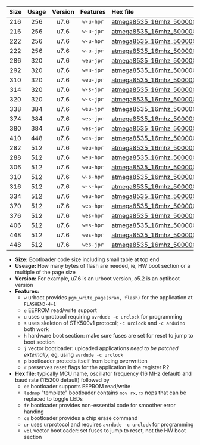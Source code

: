 |Size|Usage|Version|Features|Hex file|
|:-:|:-:|:-:|:-:|:--|
|216|256|u7.6|`w-u-hpr`|[atmega8535_16mhz_500000bps_ur.hex](https://raw.githubusercontent.com/stefanrueger/urboot/main//atmega8535_16mhz_500000bps_ur.hex)|
|216|256|u7.6|`w-u-jpr`|[atmega8535_16mhz_500000bps_ur_vbl.hex](https://raw.githubusercontent.com/stefanrueger/urboot/main//atmega8535_16mhz_500000bps_ur_vbl.hex)|
|222|256|u7.6|`w-u-hpr`|[atmega8535_16mhz_500000bps_lednop_ur.hex](https://raw.githubusercontent.com/stefanrueger/urboot/main//atmega8535_16mhz_500000bps_lednop_ur.hex)|
|222|256|u7.6|`w-u-jpr`|[atmega8535_16mhz_500000bps_lednop_ur_vbl.hex](https://raw.githubusercontent.com/stefanrueger/urboot/main//atmega8535_16mhz_500000bps_lednop_ur_vbl.hex)|
|286|320|u7.6|`weu-jpr`|[atmega8535_16mhz_500000bps_ee_ur_vbl.hex](https://raw.githubusercontent.com/stefanrueger/urboot/main//atmega8535_16mhz_500000bps_ee_ur_vbl.hex)|
|292|320|u7.6|`weu-jpr`|[atmega8535_16mhz_500000bps_ee_lednop_ur_vbl.hex](https://raw.githubusercontent.com/stefanrueger/urboot/main//atmega8535_16mhz_500000bps_ee_lednop_ur_vbl.hex)|
|310|320|u7.6|`weu-jpr`|[atmega8535_16mhz_500000bps_ee_lednop_fr_ur_vbl.hex](https://raw.githubusercontent.com/stefanrueger/urboot/main//atmega8535_16mhz_500000bps_ee_lednop_fr_ur_vbl.hex)|
|314|320|u7.6|`w-s-jpr`|[atmega8535_16mhz_500000bps_vbl.hex](https://raw.githubusercontent.com/stefanrueger/urboot/main//atmega8535_16mhz_500000bps_vbl.hex)|
|320|320|u7.6|`w-s-jpr`|[atmega8535_16mhz_500000bps_lednop_vbl.hex](https://raw.githubusercontent.com/stefanrueger/urboot/main//atmega8535_16mhz_500000bps_lednop_vbl.hex)|
|338|384|u7.6|`weu-jpr`|[atmega8535_16mhz_500000bps_ee_lednop_fr_ce_ur_vbl.hex](https://raw.githubusercontent.com/stefanrueger/urboot/main//atmega8535_16mhz_500000bps_ee_lednop_fr_ce_ur_vbl.hex)|
|374|384|u7.6|`wes-jpr`|[atmega8535_16mhz_500000bps_ee_vbl.hex](https://raw.githubusercontent.com/stefanrueger/urboot/main//atmega8535_16mhz_500000bps_ee_vbl.hex)|
|380|384|u7.6|`wes-jpr`|[atmega8535_16mhz_500000bps_ee_lednop_vbl.hex](https://raw.githubusercontent.com/stefanrueger/urboot/main//atmega8535_16mhz_500000bps_ee_lednop_vbl.hex)|
|410|448|u7.6|`wes-jpr`|[atmega8535_16mhz_500000bps_ee_lednop_fr_vbl.hex](https://raw.githubusercontent.com/stefanrueger/urboot/main//atmega8535_16mhz_500000bps_ee_lednop_fr_vbl.hex)|
|282|512|u7.6|`weu-hpr`|[atmega8535_16mhz_500000bps_ee_ur.hex](https://raw.githubusercontent.com/stefanrueger/urboot/main//atmega8535_16mhz_500000bps_ee_ur.hex)|
|288|512|u7.6|`weu-hpr`|[atmega8535_16mhz_500000bps_ee_lednop_ur.hex](https://raw.githubusercontent.com/stefanrueger/urboot/main//atmega8535_16mhz_500000bps_ee_lednop_ur.hex)|
|306|512|u7.6|`weu-hpr`|[atmega8535_16mhz_500000bps_ee_lednop_fr_ur.hex](https://raw.githubusercontent.com/stefanrueger/urboot/main//atmega8535_16mhz_500000bps_ee_lednop_fr_ur.hex)|
|310|512|u7.6|`w-s-hpr`|[atmega8535_16mhz_500000bps.hex](https://raw.githubusercontent.com/stefanrueger/urboot/main//atmega8535_16mhz_500000bps.hex)|
|316|512|u7.6|`w-s-hpr`|[atmega8535_16mhz_500000bps_lednop.hex](https://raw.githubusercontent.com/stefanrueger/urboot/main//atmega8535_16mhz_500000bps_lednop.hex)|
|334|512|u7.6|`weu-hpr`|[atmega8535_16mhz_500000bps_ee_lednop_fr_ce_ur.hex](https://raw.githubusercontent.com/stefanrueger/urboot/main//atmega8535_16mhz_500000bps_ee_lednop_fr_ce_ur.hex)|
|370|512|u7.6|`wes-hpr`|[atmega8535_16mhz_500000bps_ee.hex](https://raw.githubusercontent.com/stefanrueger/urboot/main//atmega8535_16mhz_500000bps_ee.hex)|
|376|512|u7.6|`wes-hpr`|[atmega8535_16mhz_500000bps_ee_lednop.hex](https://raw.githubusercontent.com/stefanrueger/urboot/main//atmega8535_16mhz_500000bps_ee_lednop.hex)|
|406|512|u7.6|`wes-hpr`|[atmega8535_16mhz_500000bps_ee_lednop_fr.hex](https://raw.githubusercontent.com/stefanrueger/urboot/main//atmega8535_16mhz_500000bps_ee_lednop_fr.hex)|
|448|512|u7.6|`wes-hpr`|[atmega8535_16mhz_500000bps_ee_lednop_fr_ce.hex](https://raw.githubusercontent.com/stefanrueger/urboot/main//atmega8535_16mhz_500000bps_ee_lednop_fr_ce.hex)|
|448|512|u7.6|`wes-jpr`|[atmega8535_16mhz_500000bps_ee_lednop_fr_ce_vbl.hex](https://raw.githubusercontent.com/stefanrueger/urboot/main//atmega8535_16mhz_500000bps_ee_lednop_fr_ce_vbl.hex)|

- **Size:** Bootloader code size including small table at top end
- **Useage:** How many bytes of flash are needed, ie, HW boot section or a multiple of the page size
- **Version:** For example, u7.6 is an urboot version, o5.2 is an optiboot version
- **Features:**
  + `w` urboot provides `pgm_write_page(sram, flash)` for the application at `FLASHEND-4+1`
  + `e` EEPROM read/write support
  + `u` uses urprotocol requiring `avrdude -c urclock` for programming
  + `s` uses skeleton of STK500v1 protocol; `-c urclock` and `-c arduino` both work
  + `h` hardware boot section: make sure fuses are set for reset to jump to boot section
  + `j` vector bootloader: uploaded applications *need to be patched externally*, eg, using `avrdude -c urclock`
  + `p` bootloader protects itself from being overwritten
  + `r` preserves reset flags for the application in the register R2
- **Hex file:** typically MCU name, oscillator frequency (16 MHz default) and baud rate (115200 default) followed by
  + `ee` bootloader supports EEPROM read/write
  + `lednop` "template" bootloader contains `mov rx,rx` nops that can be replaced to toggle LEDs
  + `fr` bootloader provides non-essential code for smoother error handing
  + `ce` bootloader provides a chip erase command
  + `ur` uses urprotocol and requires `avrdude -c urclock` for programming
  + `vbl` vector bootloader: set fuses to jump to reset, not the HW boot section
